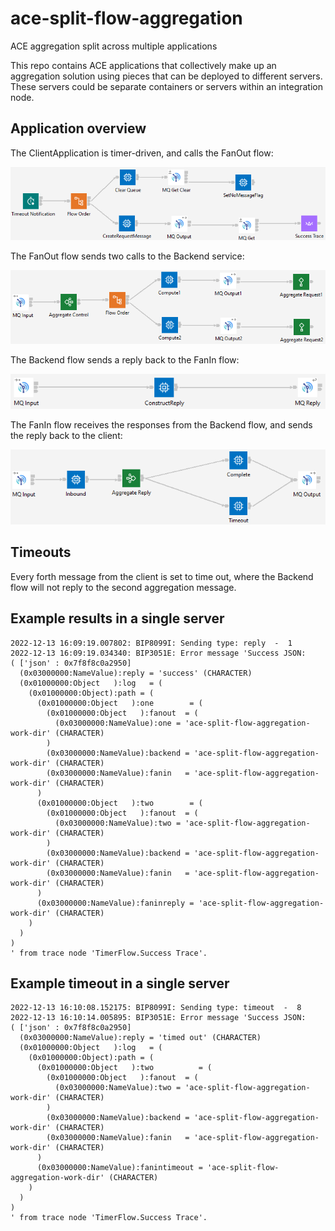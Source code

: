 # ace-split-flow-aggregation
ACE aggregation split across multiple applications

This repo contains ACE applications that collectively make up an aggregation solution using pieces
that can be deployed to different servers. These servers could be separate containers or servers 
within an integration node.

## Application overview

The ClientApplication is timer-driven, and calls the FanOut flow:

![client-application](files/client-application.png)

The FanOut flow sends two calls to the Backend service:

![fan-out](files/fan-out.png)

The Backend flow sends a reply back to the FanIn flow:

![backend](files/backend.png)

The FanIn flow receives the responses from the Backend flow, and sends the reply back to the client:

![fan-in](files/fan-in.png)

## Timeouts

Every forth message from the client is set to time out, where the Backend flow will not reply to 
the second aggregation message.

## Example results in a single server

```
2022-12-13 16:09:19.007802: BIP8099I: Sending type: reply  -  1
2022-12-13 16:09:19.034340: BIP3051E: Error message 'Success JSON:
( ['json' : 0x7f8f8c0a2950]
  (0x03000000:NameValue):reply = 'success' (CHARACTER)
  (0x01000000:Object   ):log   = (
    (0x01000000:Object):path = (
      (0x01000000:Object   ):one        = (
        (0x01000000:Object   ):fanout  = (
          (0x03000000:NameValue):one = 'ace-split-flow-aggregation-work-dir' (CHARACTER)
        )
        (0x03000000:NameValue):backend = 'ace-split-flow-aggregation-work-dir' (CHARACTER)
        (0x03000000:NameValue):fanin   = 'ace-split-flow-aggregation-work-dir' (CHARACTER)
      )
      (0x01000000:Object   ):two        = (
        (0x01000000:Object   ):fanout  = (
          (0x03000000:NameValue):two = 'ace-split-flow-aggregation-work-dir' (CHARACTER)
        )
        (0x03000000:NameValue):backend = 'ace-split-flow-aggregation-work-dir' (CHARACTER)
        (0x03000000:NameValue):fanin   = 'ace-split-flow-aggregation-work-dir' (CHARACTER)
      )
      (0x03000000:NameValue):faninreply = 'ace-split-flow-aggregation-work-dir' (CHARACTER)
    )
  )
)
' from trace node 'TimerFlow.Success Trace'.
```

## Example timeout in a single server

```
2022-12-13 16:10:08.152175: BIP8099I: Sending type: timeout  -  8
2022-12-13 16:10:14.005895: BIP3051E: Error message 'Success JSON:
( ['json' : 0x7f8f8c0a2950]
  (0x03000000:NameValue):reply = 'timed out' (CHARACTER)
  (0x01000000:Object   ):log   = (
    (0x01000000:Object):path = (
      (0x01000000:Object   ):two          = (
        (0x01000000:Object   ):fanout  = (
          (0x03000000:NameValue):two = 'ace-split-flow-aggregation-work-dir' (CHARACTER)
        )
        (0x03000000:NameValue):backend = 'ace-split-flow-aggregation-work-dir' (CHARACTER)
        (0x03000000:NameValue):fanin   = 'ace-split-flow-aggregation-work-dir' (CHARACTER)
      )
      (0x03000000:NameValue):fanintimeout = 'ace-split-flow-aggregation-work-dir' (CHARACTER)
    )
  )
)
' from trace node 'TimerFlow.Success Trace'.
```
